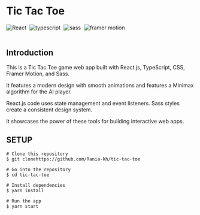 # Tic Tac Toe


<img alt="React" align="left" src="https://img.shields.io/badge/react-%2320232a.svg?style=for-the-badge&logo=react&logoColor=%2361DAFB" style="margin-right: 0.6em;"/>
<img alt="typescript" align="left" src="https://img.shields.io/badge/typescript-%23007ACC.svg?style=for-the-badge&logo=typescript&logoColor=white" style="margin-right: 0.6em;"/> 
<img alt="sass" align="left" src="https://img.shields.io/badge/sass-%2320232a.svg?style=for-the-badge&logo=sass&logoColor=purple" style="margin-right: 0.6em;"/> 
<img alt="framer motion" align="left" src="https://img.shields.io/badge/framer_motion-%23007ACC.svg?style=for-the-badge&logo=framer&logoColor=white" style="margin-right: 0.6em;"/> 
<br /><br />

## Introduction
This is a Tic Tac Toe game web app built with React.js, TypeScript, CSS, Framer Motion, and Sass.

It features a modern design with smooth animations and features a Minimax algorithm for the AI player.

React.js code uses state management and event listeners. Sass styles create a consistent design system.

It showcases the power of these tools for building interactive web apps.




## SETUP

```
# Clone this repository
$ git clonehttps://github.com/Rania-kh/tic-tac-toe

# Go into the repository
$ cd tic-tac-toe

# Install dependencies
$ yarn install

# Run the app
$ yarn start
```
